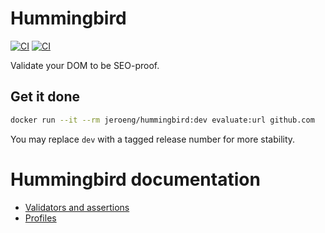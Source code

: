 # Hummingbird

[![CI][ico-pulls]][link-docker]
[![CI][ico-actions]][link-actions]

Validate your DOM to be SEO-proof.

## Get it done

```bash
docker run --it --rm jeroeng/hummingbird:dev evaluate:url github.com
```

You may replace `dev` with a tagged release number for more stability.

# Hummingbird documentation

- [Validators and assertions](validators.md)
- [Profiles](profiles.md)

[link-docker]: https://hub.docker.com/r/jeroeng/hummingbird
[ico-pulls]: https://img.shields.io/docker/pulls/jeroeng/hummingbird?style=flat-square
[link-actions]: https://github.com/Jeroen-G/Hummingbird/actions
[ico-actions]: https://img.shields.io/github/workflow/status/Jeroen-G/Hummingbird/Main%20CI?style=flat-square
